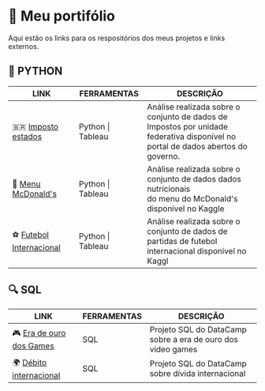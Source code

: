 # 📑 Meu portifólio
Aqui estão os links para os respositórios dos meus projetos e links externos.

## 🐍 PYTHON
| LINK                                                                              | FERRAMENTAS       | DESCRIÇÃO                                                                                                                           |
|-----------------------------------------------------------------------------------|-------------------|-------------------------------------------------------------------------------------------------------------------------------------|
|   🇧🇷 [Imposto estados](https://github.com/SillvioDaniel/imposto_estados)            | Python \| Tableau | Análise realizada sobre o conjunto de dados de Impostos por unidade<br>federativa disponível no portal de dados abertos do governo. |
| 🍔 [Menu McDonald's](https://github.com/SillvioDaniel/menu_mcdonalds)              | Python \| Tableau | Análise realizada sobre o conjunto de dados dados nutricionais<br>do menu do McDonald's disponível no Kaggle                        |
| ⚽ [Futebol Internacional](https://github.com/SillvioDaniel/futebol_internacional) | Python \| Tableau | Análise realizada sobre o conjunto de dados de partidas de futebol<br>internacional disponível no Kaggl                             |

## 🔍 SQL
| LINK                                                                            | FERRAMENTAS | DESCRIÇÃO                                                   |
|---------------------------------------------------------------------------------|-------------|-------------------------------------------------------------|
| 🎮 [Era de ouro dos Games](https://github.com/SillvioDaniel/era_ouro_game)       |       SQL   | Projeto SQL do DataCamp sobre a era de ouro dos video games |
| 🌍 [Débito internacional](https://github.com/SillvioDaniel/debito_internacional) |       SQL   | Projeto SQL do DataCamp sobre dívida internacional          |
